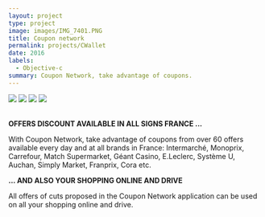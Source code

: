 ```yaml
---
layout: project
type: project
image: images/IMG_7401.PNG
title: Coupon network
permalink: projects/CWallet
date: 2016
labels:
  - Objective-c
summary: Coupon Network, take advantage of coupons.
---
```


<div class="ui small rounded images">
  <img class="ui image" src="../images/IMG_7401.PNG">
  <img class="ui image" src="../images/IMG_7402.PNG">
  <img class="ui image" src="../images/IMG_7403.PNG">
  <img class="ui image" src="../images/IMG_7407.PNG">
</div>

<br/>

**OFFERS DISCOUNT AVAILABLE IN ALL SIGNS FRANCE ...**

With Coupon Network, take advantage of coupons from over 60 offers available every day and at all brands in France: Intermarché, Monoprix, Carrefour, Match Supermarket, Géant Casino, E.Leclerc, Système U, Auchan, Simply Market, Franprix, Cora etc.


**... AND ALSO YOUR SHOPPING ONLINE AND DRIVE**

All offers of cuts proposed in the Coupon Network application can be used on all your shopping online and drive.
